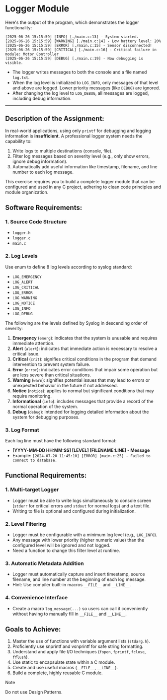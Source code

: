 # **Logger Module**

Here's the output of the program, which demonstrates the logger functionality:

```shell
[2025-06-26 15:15:59] [INFO] [./main.c:13] - System started.
[2025-06-26 15:15:59] [WARNING] [./main.c:14] - Low battery level: 20%
[2025-06-26 15:15:59] [ERROR] [./main.c:15] - Sensor disconnected!
[2025-06-26 15:15:59] [CRITICAL] [./main.c:16] - Critical failure in module: Motor Controller
[2025-06-26 15:15:59] [DEBUG] [./main.c:19] - Now debugging is visible.
```

   - The logger writes messages to both the console and a file named `log.txt`.
   - When the log level is initialized to `LOG_INFO`, only messages of that level and above are logged. Lower priority messages (like `DEBUG`) are ignored.
   - After changing the log level to `LOG_DEBUG`, all messages are logged, including debug information.

---

## Description of the Assignment:
In real-world applications, using only `printf` for debugging and logging information is **insufficient**. A professional logger system needs the capability to:
1. Write logs to multiple destinations (console, file).
2. Filter log messages based on severity level (e.g., only show errors, ignore debug information).
3. Automatically add useful information like timestamp, filename, and line number to each log message.

This exercise requires you to build a complete logger module that can be configured and used in any C project, adhering to clean code principles and module organization.

## Software Requirements:

### 1. Source Code Structure
   - `logger.h`
   - `logger.c`
   - `main.c`

### 2. Log Levels
Use enum to define 8 log levels according to syslog standard:
   - `LOG_EMERGENCY`
   - `LOG_ALERT`
   - `LOG_CRITICAL`
   - `LOG_ERROR`
   - `LOG_WARNING`
   - `LOG_NOTICE`
   - `LOG_INFO`
   - `LOG_DEBUG`

The following are the levels defined by Syslog in descending order of severity:
1. **Emergency** (`emerg`): indicates that the system is unusable and requires immediate attention.
2. **Alert** (`alert`): indicates that immediate action is necessary to resolve a critical issue.
3. **Critical** (`crit`): signifies critical conditions in the program that demand intervention to prevent system failure.
4. **Error** (`error`): indicates error conditions that impair some operation but are less severe than critical situations.
5. **Warning** (`warn`): signifies potential issues that may lead to errors or unexpected behavior in the future if not addressed.
6. **Notice** (`notice`): applies to normal but significant conditions that may require monitoring.
7. **Informational** (`info`): includes messages that provide a record of the normal operation of the system.
8. **Debug** (`debug`): intended for logging detailed information about the system for debugging purposes.

### 3. Log Format
Each log line must have the following standard format:
   - **[YYYY-MM-DD HH:MM:SS] [LEVEL] [FILENAME:LINE] - Message**
   - Example: `[2024-07-20 11:45:10] [ERROR] [main.c:25] - Failed to connect to database.`

## Functional Requirements:

### 1. Multi-target Logger
   - Logger must be able to write logs simultaneously to console screen (`stderr` for critical errors and `stdout` for normal logs) and a text file.
   - Writing to file is optional and configured during initialization.

### 2. Level Filtering
   - Logger must be configurable with a minimum log level (e.g., `LOG_INFO`).
   - Any message with lower priority (higher numeric value) than the configured level will be ignored and not logged.
   - Need a function to change this filter level at runtime.

### 3. Automatic Metadata Addition
   - Logger must automatically capture and insert timestamp, source filename, and line number at the beginning of each log message.
   - Hint: Use compiler built-in macros `__FILE__` and `__LINE__`.

### 4. Convenience Interface
   - Create a macro `log_message(...)` so users can call it conveniently without having to manually fill in `__FILE__` and `__LINE__`.

## Goals to Achieve:
1. Master the use of functions with variable argument lists (`stdarg.h`).
2. Proficiently use snprintf and vsnprintf for safe string formatting.
3. Understand and apply file I/O techniques (`fopen`, `fprintf`, `fclose`, `fflush`).
4. Use static to encapsulate state within a C module.
5. Create and use useful macros (`__FILE__`, `__LINE__`).
6. Build a complete, highly reusable C module.

> [!NOTE]
> Do not use Design Patterns.
